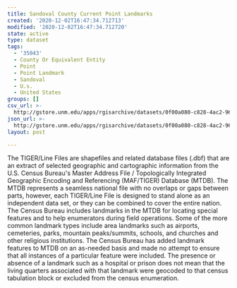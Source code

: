 ```yaml
---
title: Sandoval County Current Point Landmarks
created: '2020-12-02T16:47:34.712713'
modified: '2020-12-02T16:47:34.712720'
state: active
type: dataset
tags:
  - '35043'
  - County Or Equivalent Entity
  - Point
  - Point Landmark
  - Sandoval
  - U.s.
  - United States
groups: []
csv_url: >-
  http://gstore.unm.edu/apps/rgisarchive/datasets/0f00a080-c828-4ac2-96c7-c436e3eaa31b/tl_2010_35043_pointlm.derived.csv
json_url: >-
  http://gstore.unm.edu/apps/rgisarchive/datasets/0f00a080-c828-4ac2-96c7-c436e3eaa31b/tl_2010_35043_pointlm.derived.json
layout: post

---
```

The TIGER/Line Files are shapefiles and related database files (.dbf) that are an extract of selected geographic and cartographic information from the U.S. Census Bureau's Master Address File / Topologically Integrated Geographic Encoding and Referencing (MAF/TIGER) Database (MTDB).  The MTDB represents a seamless national file with no overlaps or gaps between parts, however, each TIGER/Line File is designed to stand alone as an independent data set, or they can be combined to cover the entire nation.  The Census Bureau includes landmarks in the MTDB for locating special features and to help enumerators during field operations.  Some of the more common landmark types include area landmarks such as airports, cemeteries, parks, mountain peaks/summits, schools, and churches and other religious institutions.  The Census Bureau has added landmark features to MTDB on an as-needed basis and made no attempt to ensure that all instances of a particular feature were included.  The presence or absence of a landmark such as a hospital or prison does not mean that the living quarters associated with that landmark were geocoded to that census tabulation block or excluded from the census enumeration.  

